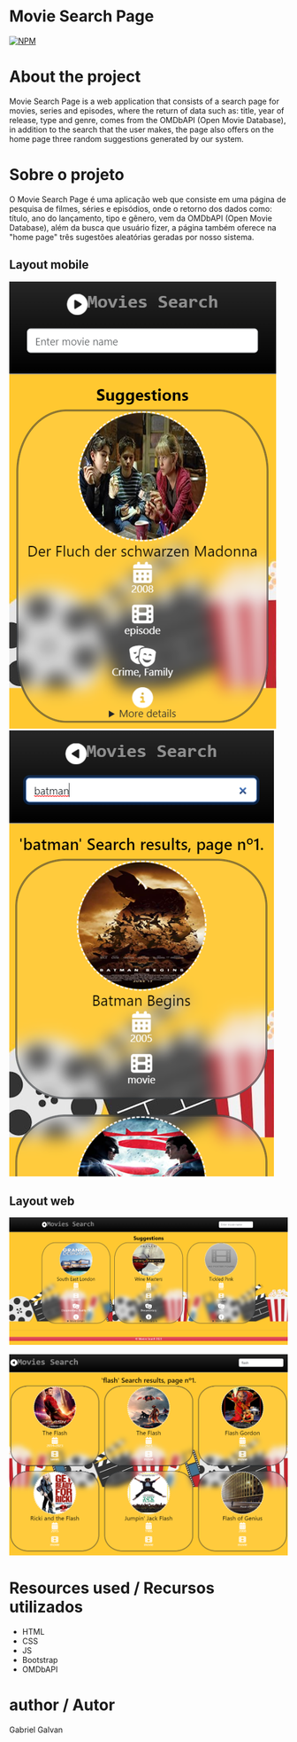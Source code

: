 # Movie Search Page 
[![NPM](https://img.shields.io/npm/l/react)](https://github.com/GalvanGabe/Movie_Search-Pesquisa_de_Filmes/blob/main/LICENSE) 

# About the project

Movie Search Page is a web application that consists of a search page for movies, series and episodes, where the return of data such as: title, year of release, type and genre, comes from the OMDbAPI (Open Movie Database), in addition to the search that the user makes, the page also offers on the home page three random suggestions generated by our system.

# Sobre o projeto

O Movie Search Page é uma aplicação web que consiste em uma página de pesquisa de filmes, séries e episódios, onde o retorno dos dados como: título, ano do lançamento, tipo e gênero, vem da OMDbAPI (Open Movie Database), além da busca que usuário fizer, a página também oferece na "home page" três sugestões aleatórias geradas por nosso sistema.

## Layout mobile
![Mobile 1](https://github.com/GalvanGabe/assets/blob/main/movie_search_img/mobile1.png) ![Mobile 2](https://github.com/GalvanGabe/assets/blob/main/movie_search_img/mobile2.png)

## Layout web
![Web 1](https://github.com/GalvanGabe/assets/blob/main/movie_search_img/web2.png)

![Web 2](https://github.com/GalvanGabe/assets/blob/main/movie_search_img/web1.png)

# Resources used / Recursos utilizados
- HTML
- CSS
- JS
- Bootstrap
- OMDbAPI

# author / Autor

Gabriel Galvan

